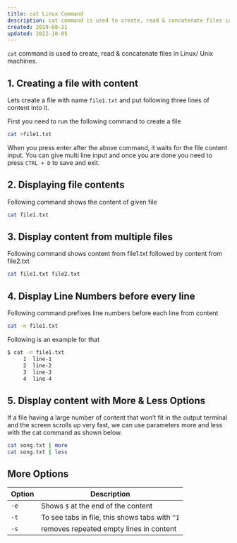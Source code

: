 ```yaml
---
title: cat Linux Command
description: cat command is used to create, read & concatenate files in Linux/ Unix machines
created: 2019-08-21
updated: 2022-10-05
---
```


`cat` command is used to create, read & concatenate files in Linux/ Unix machines. 

## 1. Creating a file with content
Lets create a file with name `file1.txt` and put following three lines of content into it. 

First you need to run the following command to create a file

```sh
cat >file1.txt
```
When you press enter after the above command, it waits for the file content input. You can give multi line input and once you are done you need to press `CTRL + D` to save and exit. 


## 2. Displaying file contents 
Following command shows the content of given file
```sh
cat file1.txt
```
## 3. Display content from multiple files
Following command shows content from file1.txt followed by content from file2.txt

```sh
cat file1.txt file2.txt
```

## 4. Display Line Numbers before every line 

Following command prefixes line numbers before each line from content

```sh
cat -n file1.txt
```
Following is an example for that 

```sh
$ cat -n file1.txt
     1	line-1
     2	line-2
     3	line-3
     4	line-4
```

## 5. Display content with More & Less Options
If a file having a large number of content that won’t fit in the output terminal and the screen scrolls up very fast, we can use parameters more and less with the cat command as shown below.

```sh
cat song.txt | more
cat song.txt | less
```

## More Options

|Option| Description|
|---|---|
|`-e`|Shows `$` at the end of the content|
|`-t`|To see tabs in file, this shows tabs with `^I`|
|`-s`|removes repeated empty lines in content|
